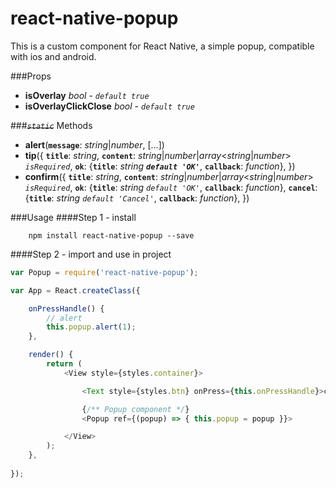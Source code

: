 # react-native-popup

This is a custom component for React Native, a simple popup, compatible with ios and android.

###Props
- <b>isOverlay</b> *bool* - *`default true`*
- <b>isOverlayClickClose</b> *bool* - *`default true`*

###~~*`static`*~~ Methods
- <b>alert</b>(<b>`message`</b>: *string*|*number*, [...])
- <b>tip</b>({ <b>`title`</b>: *string*, <b>`content`</b>: *string*|*number*|*array*<*string*|*number*> *`isRequired`*, <b>`ok`</b>: {<b>`title`</b>: *string* <b>*`default 'OK'`*</b>, <b>`callback`</b>: *function*}, })
- <b>confirm</b>({ <b>`title`</b>: *string*, <b>`content`</b>: *string*|*number*|*array*<*string*|*number*> *`isRequired`*, <b>`ok`</b>: {<b>`title`</b>: *string* *`default 'OK'`*, <b>`callback`</b>: *function*}, <b>`cancel`</b>: {<b>`title`</b>: *string* *`default 'Cancel'`*, <b>`callback`</b>: *function*}, })

###Usage
####Step 1 - install

```
	npm install react-native-popup --save
```

####Step 2 - import and use in project

```javascript
var Popup = require('react-native-popup');

var App = React.createClass({

	onPressHandle() {
		// alert
		this.popup.alert(1);
	},

	render() {
		return (
			<View style={styles.container}>

				<Text style={styles.btn} onPress={this.onPressHandle}>click me !</Text>

				{/** Popup component */}
				<Popup ref={(popup) => { this.popup = popup }}>

			</View>
		);
	},
	
});
```